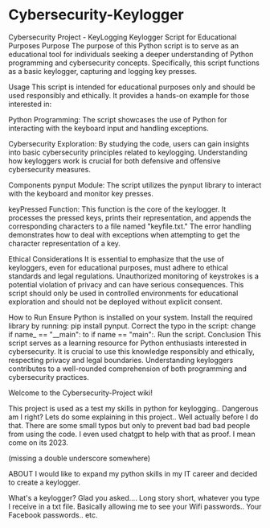 # Cybersecurity-Keylogger
Cybersecurity Project - KeyLogging
Keylogger Script for Educational Purposes Purpose The purpose of this Python script is to serve as an educational tool for individuals seeking a deeper understanding of Python programming and cybersecurity concepts. Specifically, this script functions as a basic keylogger, capturing and logging key presses.

Usage This script is intended for educational purposes only and should be used responsibly and ethically. It provides a hands-on example for those interested in:

Python Programming: The script showcases the use of Python for interacting with the keyboard input and handling exceptions.

Cybersecurity Exploration: By studying the code, users can gain insights into basic cybersecurity principles related to keylogging. Understanding how keyloggers work is crucial for both defensive and offensive cybersecurity measures.

Components pynput Module: The script utilizes the pynput library to interact with the keyboard and monitor key presses.

keyPressed Function: This function is the core of the keylogger. It processes the pressed keys, prints their representation, and appends the corresponding characters to a file named "keyfile.txt." The error handling demonstrates how to deal with exceptions when attempting to get the character representation of a key.

Ethical Considerations It is essential to emphasize that the use of keyloggers, even for educational purposes, must adhere to ethical standards and legal regulations. Unauthorized monitoring of keystrokes is a potential violation of privacy and can have serious consequences. This script should only be used in controlled environments for educational exploration and should not be deployed without explicit consent.

How to Run Ensure Python is installed on your system. Install the required library by running: pip install pynput. Correct the typo in the script: change if name_ == "__main": to if name == "main":. Run the script. Conclusion This script serves as a learning resource for Python enthusiasts interested in cybersecurity. It is crucial to use this knowledge responsibly and ethically, respecting privacy and legal boundaries. Understanding keyloggers contributes to a well-rounded comprehension of both programming and cybersecurity practices.

Welcome to the Cybersecurity-Project wiki!

This project is used as a test my skills in python for keylogging.. Dangerous am I right? Lets do some explaining in this project.. Well actually before I do that. There are some small typos but only to prevent bad bad bad people from using the code. I even used chatgpt to help with that as proof. I mean come on its 2023.

(missing a double underscore somewhere)

ABOUT I would like to expand my python skills in my IT career and decided to create a keylogger.

What's a keylogger? Glad you asked.... Long story short, whatever you type I receive in a txt file. Basically allowing me to see your Wifi passwords.. Your Facebook passwords.. etc.
